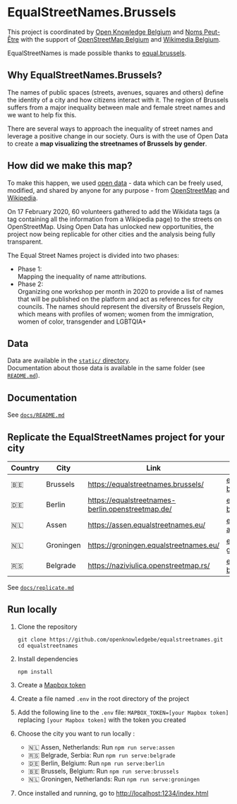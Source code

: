 # EqualStreetNames.Brussels

This project is coordinated by [Open Knowledge Belgium](https://openknowledge.be/) and [Noms Peut-Être](https://nomspeutetre.wordpress.com/)
with the support of [OpenStreetMap Belgium](https://openstreetmap.be/) and [Wikimedia Belgium](https://wikimedia.be/).

EqualStreetNames is made possible thanks to [equal.brussels](http://equal.brussels/).

## Why EqualStreetNames.Brussels?

The names of public spaces (streets, avenues, squares and others) define the identity of a city and how citizens interact with it. The region of Brussels suffers from a major inequality between male and female street names and we want to help fix this.

There are several ways to approach the inequality of street names and leverage a positive change in our society. Ours is with the use of Open Data to create a **map visualizing the streetnames of Brussels by gender**.

## How did we make this map?

To make this happen, we used [open data](http://opendefinition.org/) - data which can be freely used, modified, and shared by anyone for any purpose - from [OpenStreetMap](https://openstreetmap.org/) and [Wikipedia](https://www.wikipedia.org/).

On 17 February 2020, 60 volunteers gathered to add the Wikidata tags (a tag containing all the information from a Wikipedia page) to the streets on OpenStreetMap. Using Open Data has unlocked new opportunities, the project now being replicable for other cities and the analysis being fully transparent.

The Equal Street Names project is divided into two phases:

- Phase 1:  
  Mapping the inequality of name attributions.
- Phase 2:  
  Organizing one workshop per month in 2020 to provide a list of names that will be published on the platform and act as references for city councils. The names should represent the diversity of Brussels Region, which means with profiles of women; women from the immigration, women of color, transgender and LGBTQIA+

## Data

Data are available in the [`static/` directory](./static).  
Documentation about those data is available in the same folder (see [`README.md`](./static/#readme)).

## Documentation

See [`docs/README.md`](./docs/README.md)

## Replicate the EqualStreetNames project for your city

| Country | City     | Link                               | Data Repository                                                                           | Maintainer     |
| ------- | -------- | ---------------------------------- | ----------------------------------------------------------------------------------------- | -------------- |
| 🇧🇪      | Brussels | https://equalstreetnames.brussels/    | [equalstreetnames-brussels](https://github.com/openknowledgebe/equalstreetnames-brussels) | [@jbelien](https://github.com/jbelien/) |
| 🇩🇪      | Berlin | https://equalstreetnames-berlin.openstreetmap.de/ | [equalstreetnames-berlin](https://github.com/gislars/equalstreetnames-berlin) | [@gislars](https://github.com/gislars/) |
| 🇳🇱      | Assen | https://assen.equalstreetnames.eu/    | [equalstreetnames-assen](https://github.com/robinlinde/equalstreetnames-assen) | [@robinlinde](https://github.com/robinlinde/) |
| 🇳🇱      | Groningen | https://groningen.equalstreetnames.eu/    | [equalstreetnames-groningen](https://github.com/robinlinde/equalstreetnames-groningen) | [@robinlinde](https://github.com/robinlinde/) |
| 🇷🇸      | Belgrade | https://naziviulica.openstreetmap.rs/ | [equalstreetnames-belgrade](https://github.com/stalker314314/equalstreetnames-belgrade)   | [@stalker314314](https://github.com/stalker314314/) |

See [`docs/replicate.md`](./docs/replicate.md)

## Run locally

1. Clone the repository

   ```
   git clone https://github.com/openknowledgebe/equalstreetnames.git
   cd equalstreetnames
   ```

1. Install dependencies

   ```
   npm install
   ```

1. Create a [Mapbox token](https://docs.mapbox.com/help/how-mapbox-works/access-tokens/)

1. Create a file named `.env` in the root directory of the project

1. Add the following line to the `.env` file: `MAPBOX_TOKEN=[your Mapbox token]` replacing `[your Mapbox token]` with the token you created

1. Choose the city you want to run locally :

   - 🇳🇱 Assen, Netherlands: Run `npm run serve:assen`
   - 🇷🇸 Belgrade, Serbia: Run `npm run serve:belgrade`
   - 🇩🇪 Berlin, Belgium: Run `npm run serve:berlin`
   - 🇧🇪 Brussels, Belgium: Run `npm run serve:brussels`
   - 🇳🇱 Groningen, Netherlands: Run `npm run serve:groningen`

1. Once installed and running, go to <http://localhost:1234/index.html>
